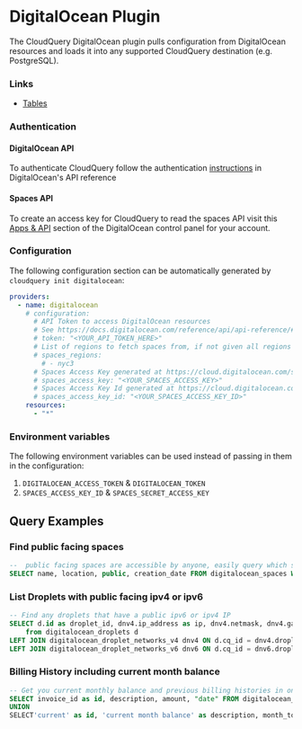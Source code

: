 # DigitalOcean Plugin

The CloudQuery DigitalOcean plugin pulls configuration from DigitalOcean resources and loads it into any supported CloudQuery destination (e.g. PostgreSQL).

### Links

- [Tables](./docs/tables/README.md)

### Authentication

#### DigitalOcean API

To authenticate CloudQuery follow the authentication [instructions](https://docs.digitalocean.com/reference/api/api-reference/#section/Authentication) in DigitalOcean's API reference

#### Spaces API

To create an access key for CloudQuery to read the spaces API visit this [Apps & API](https://cloud.digitalocean.com/settings/api/tokens?i=d6d4a6) section of the DigitalOcean control panel for your account.

### Configuration

The following configuration section can be automatically generated by `cloudquery init digitalocean`:

```yaml title="cloudquery.yml"
providers:
  - name: digitalocean
    # configuration:
      # API Token to access DigitalOcean resources 
      # See https://docs.digitalocean.com/reference/api/api-reference/#section/Authentication
      # token: "<YOUR_API_TOKEN_HERE>"
      # List of regions to fetch spaces from, if not given all regions are assumed
      # spaces_regions:
        # - nyc3
      # Spaces Access Key generated at https://cloud.digitalocean.com/settings/api/tokens
      # spaces_access_key: "<YOUR_SPACES_ACCESS_KEY>"
      # Spaces Access Key Id generated at https://cloud.digitalocean.com/settings/api/tokens
      # spaces_access_key_id: "<YOUR_SPACES_ACCESS_KEY_ID>"
    resources:
      - "*"
```

### Environment variables

The following environment variables can be used instead of passing in them in the  configuration:

1. `DIGITALOCEAN_ACCESS_TOKEN` & `DIGITALOCEAN_TOKEN` 
2. `SPACES_ACCESS_KEY_ID` & `SPACES_SECRET_ACCESS_KEY`

## Query Examples

### Find public facing spaces

```sql
--  public facing spaces are accessible by anyone, easily query which space is public facing in your account
SELECT name, location, public, creation_date FROM digitalocean_spaces WHERE public = true;
```

### List Droplets with public facing ipv4 or ipv6

```sql
-- Find any droplets that have a public ipv6 or ipv4 IP
SELECT d.id as droplet_id, dnv4.ip_address as ip, dnv4.netmask, dnv4.gateway,  dnv6.ip_address as ipv6, dnv6.netmask as ipv6_netmask, dnv6.gateway as ipv6_gateway
	from digitalocean_droplets d 
LEFT JOIN digitalocean_droplet_networks_v4 dnv4 ON d.cq_id = dnv4.droplet_cq_id 
LEFT JOIN digitalocean_droplet_networks_v6 dnv6 ON d.cq_id = dnv6.droplet_cq_id where dnv4.type = 'public' OR dnv6.type = 'public';
```

### Billing History including current month balance

```sql
-- Get you current monthly balance and previous billing histories in one table
SELECT invoice_id as id, description, amount, "date" FROM digitalocean_billing_history
UNION 
SELECT'current' as id, 'current month balance' as description, month_to_date_usage as amount , generated_at as "date" FROM digitalocean_balance;
```
